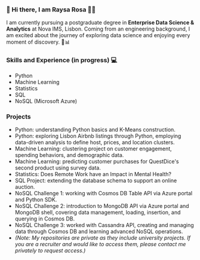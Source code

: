 ### 👋 Hi there, I am Raysa Rosa 👩‍💻

I am currently pursuing a postgraduate degree in __Enterprise Data Science & Analytics__ at Nova IMS, Lisbon.
Coming from an engineering background, I am excited about the journey of exploring data science and enjoying every moment of discovery. 🚀📊

### Skills and Experience (in progress) 💻
- Python
- Machine Learning
- Statistics 
- SQL
- NoSQL (Microsoft Azure)

### Projects
- Python: understanding Python basics and K-Means construction.
- Python: exploring Lisbon Airbnb listings through Python, employing data-driven analysis to define host, prices, and location clusters.
- Machine Learning: clustering project on customer engagement, spending behaviors, and demographic data.
- Machine Learning: predicting customer purchases for QuestDice's second product using survey data.
- Statistics: Does Remote Work have an Impact in Mental Health?
- SQL Project: extending the database schema to support an online auction.
- NoSQL Challenge 1: working with Cosmos DB Table API via Azure portal and Python SDK.
- NoSQL Challenge 2: introduction to MongoDB API via Azure portal and MongoDB shell, covering data management, loading, insertion, and querying in Cosmos DB.
- NoSQL Challenge 3: worked with Cassandra API, creating and managing data through Cosmos DB and learning advanced NoSQL operations.
- _(Note: My repositories are private as they include university projects. If you are a recruiter and would like to access them, please contact me privately to request access.)_
